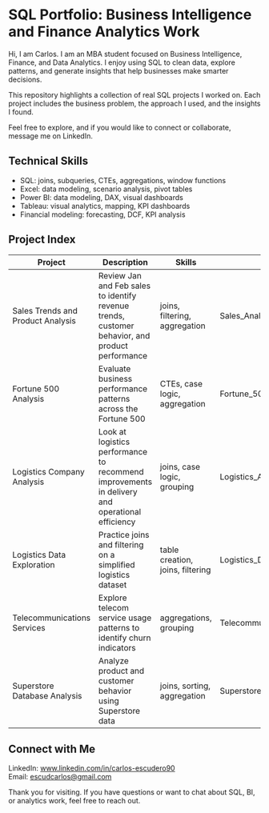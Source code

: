 # SQL Portfolio: Business Intelligence and Finance Analytics Work  

Hi, I am Carlos. I am an MBA student focused on Business Intelligence, Finance, and Data Analytics. I enjoy using SQL to clean data, explore patterns, and generate insights that help businesses make smarter decisions.  

This repository highlights a collection of real SQL projects I worked on. Each project includes the business problem, the approach I used, and the insights I found.  

Feel free to explore, and if you would like to connect or collaborate, message me on LinkedIn.  

## Technical Skills  
- SQL: joins, subqueries, CTEs, aggregations, window functions  
- Excel: data modeling, scenario analysis, pivot tables  
- Power BI: data modeling, DAX, visual dashboards  
- Tableau: visual analytics, mapping, KPI dashboards  
- Financial modeling: forecasting, DCF, KPI analysis  

## Project Index  

| Project | Description | Skills | Link |  
|--------|-------------|--------|------|  
| Sales Trends and Product Analysis | Review Jan and Feb sales to identify revenue trends, customer behavior, and product performance | joins, filtering, aggregation | Sales_Analysis/SQL_Sales_Analysis.sql |  
| Fortune 500 Analysis | Evaluate business performance patterns across the Fortune 500 | CTEs, case logic, aggregation | Fortune_500_Analysis/Fortune_500_Analysis.sql |  
| Logistics Company Analysis | Look at logistics performance to recommend improvements in delivery and operational efficiency | joins, case logic, grouping | Logistics_Analysis/Logistics_Company_Analysis.sql |  
| Logistics Data Exploration | Practice joins and filtering on a simplified logistics dataset | table creation, joins, filtering | Logistics_Data/Logistics_Data.sql |  
| Telecommunications Services | Explore telecom service usage patterns to identify churn indicators | aggregations, grouping | Telecommunication_Services/Telecommunication_Services.sql |  
| Superstore Database Analysis | Analyze product and customer behavior using Superstore data | joins, sorting, aggregation | Superstore_Database/Superstore_Database.sql |  

## Connect with Me  
LinkedIn: www.linkedin.com/in/carlos-escudero90  
Email: escudcarlos@gmail.com  

Thank you for visiting. If you have questions or want to chat about SQL, BI, or analytics work, feel free to reach out. 
